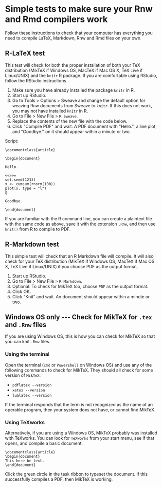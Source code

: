 # Simple tests to make sure your Rnw and Rmd compilers work

Follow these instructions to check that your computer has everything you need to compile LaTeX, Markdown, Rnw and Rmd files on your own.

## R-LaTeX test

This test will check for both the proper installation of both your TeX distribution (MikTeX if Windows OS, MacTeX if Mac OS X, TeX Live if Linux/UNIX) and the `knitr` R package. If you are comfortable using RStudio, follow the RStudio instructions.

1. Make sure you have already installed the package `knitr` in R.
1. Start up RStudio.
1. Go to Tools > Options > Sweave and change the default option for weaving Rnw documents from Sweave to `knitr`. If this does not work, you may not have installed `knitr` in R.
1. Go to File > New File > `R Sweave`.
1. Replace the contents of the new file with the code below.
1. Click "Compile PDF" and wait. A PDF document with "Hello.", a line plot, and "Goodbye." on it should appear within a minute or two.

Script:

    \documentclass{article}
    
    \begin{document}
    
    Hello.
    
    <<>>=
    set.seed(1213)
    x <- cumsum(rnorm(100))
    plot(x, type = "l")
    @
    
    Goodbye.
    
    \end{document}

If you are familiar with the R command line, you can create a plaintext file with the same code as above, save it with the extension `.Rnw`, and then use `knit()` from R to compile to PDF.

## R-Markdown test

This simple test will check that an R Markdown file will compile. It will also check for your TeX distribution (MikTeX if Windows OS, MacTeX if Mac OS X, TeX Live if Linux/UNIX) if you choose PDF as the output format.

1. Start up RStudio.
1. Go to File > New File > `R Markdown`.
1. Optional: To check for MikTeX too, choose `PDF` as the output format.
1. Click OK.
1. Click "Knit" and wait. An document should appear within a minute or two. 

## Windows OS only --- Check for MikTeX for `.tex` and `.Rnw` files

If you are using Windows OS, this is how you can check for MikTeX so that you can knit `.Rnw` files.

### Using the terminal

Open the terminal (`cmd` or `Powershell` on Windows OS) and use any of the following commands to check for MikTeX. They should all check for some version of `MikTeX`. 

- `pdflatex --version`
- `xetex --version`
- `lualatex --version`

If the terminal responds that the term is not recognized as the name of an operable program, then your system does not have, or cannot find MikTeX.

### Using TeXworks

Alternatively, if you are using a Windows OS, MikTeX probably was installed with TeXworks. You can look for `TeXworks` from your start menu, see if that opens, and compile a basic document.

    \documentclass{article}
    \begin{document}
    This here be text.
    \end{document}

Click the green circle in the task ribbon to typeset the document. If this successfully compiles a PDF, then MikTeX is working.